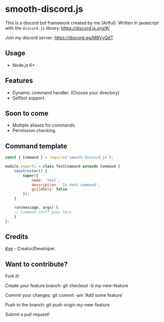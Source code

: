 # smooth-discord.js
This is a discord bot framework created by me (Artful). Written in javascript with the `discord.js` library.
https://discord.js.org/#/

Join my discord server: https://discord.gg/MBVyQdT

## Usage
* Node.js 6+

## Features
* Dynamic command handler. (Choose your directory)
* Selfbot support.

## Soon to come
* Multiple aliases for commands.
* Permission checking.

## Command template
```js
const { Command } = require('smooth-discord.js');

module.exports = class TestCommand extends Command {
	constructor() {
		super({
			name: 'test',
			description: 'Is test command',
			guildOnly: false
		});
	}

	run(message, args) {
    // Command stuff goes here.
	}
};
```

## Credits
[Kye](https://github.com/KyeNormanGill "My github") - Creator/Developer.

## Want to contribute?
Fork it!

Create your feature branch: git checkout -b my-new-feature

Commit your changes: git commit -am 'Add some feature'

Push to the branch: git push origin my-new-feature

Submit a pull request!
